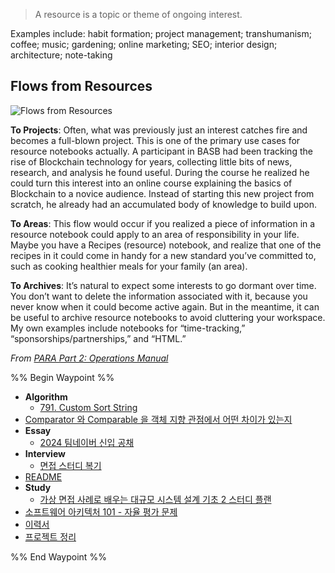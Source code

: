 
> A resource is a topic or theme of ongoing interest.

Examples include: habit formation; project management; transhumanism; coffee; music; gardening; online marketing; SEO; interior design; architecture; note-taking

## Flows from Resources

![Flows from Resources](https://i0.wp.com/cdn-images-1.medium.com/max/800/1*prpnaRjOQM9RxtzZzDKvgQ.jpeg)

**To Projects**: Often, what was previously just an interest catches fire and becomes a full-blown project. This is one of the primary use cases for resource notebooks actually. A participant in BASB had been tracking the rise of Blockchain technology for years, collecting little bits of news, research, and analysis he found useful. During the course he realized he could turn this interest into an online course explaining the basics of Blockchain to a novice audience. Instead of starting this new project from scratch, he already had an accumulated body of knowledge to build upon.

**To Areas**: This flow would occur if you realized a piece of information in a resource notebook could apply to an area of responsibility in your life. Maybe you have a Recipes (resource) notebook, and realize that one of the recipes in it could come in handy for a new standard you’ve committed to, such as cooking healthier meals for your family (an area).

**To Archives**: It’s natural to expect some interests to go dormant over time. You don’t want to delete the information associated with it, because you never know when it could become active again. But in the meantime, it can be useful to archive resource notebooks to avoid cluttering your workspace. My own examples include notebooks for “time-tracking,” “sponsorships/partnerships,” and “HTML.”

_From [PARA Part 2: Operations Manual](https://fortelabs.co/blog/p-a-r-a-ii-operations-manual/)_


%% Begin Waypoint %%
- **Algorithm**
	- [791. Custom Sort String](./Algorithm/791.%20Custom%20Sort%20String.md)
- [Comparator 와 Comparable 을 객체 지향 관점에서 어떤 차이가 있는지](./Comparator%20%EC%99%80%20Comparable%20%EC%9D%84%20%EA%B0%9D%EC%B2%B4%20%EC%A7%80%ED%96%A5%20%EA%B4%80%EC%A0%90%EC%97%90%EC%84%9C%20%EC%96%B4%EB%96%A4%20%EC%B0%A8%EC%9D%B4%EA%B0%80%20%EC%9E%88%EB%8A%94%EC%A7%80.md)
- **Essay**
	- [2024 팀네이버 신입 공채](./Essay/2024%20%ED%8C%80%EB%84%A4%EC%9D%B4%EB%B2%84%20%EC%8B%A0%EC%9E%85%20%EA%B3%B5%EC%B1%84.md)
- **Interview**
	- [면접 스터디 복기](./Interview/%EB%A9%B4%EC%A0%91%20%EC%8A%A4%ED%84%B0%EB%94%94%20%EB%B3%B5%EA%B8%B0.md)
- [README](./README.md)
- **Study**
	- [가상 면접 사례로 배우는 대규모 시스템 설계 기초 2 스터디 플랜](./Study/%EA%B0%80%EC%83%81%20%EB%A9%B4%EC%A0%91%20%EC%82%AC%EB%A1%80%EB%A1%9C%20%EB%B0%B0%EC%9A%B0%EB%8A%94%20%EB%8C%80%EA%B7%9C%EB%AA%A8%20%EC%8B%9C%EC%8A%A4%ED%85%9C%20%EC%84%A4%EA%B3%84%20%EA%B8%B0%EC%B4%88%202%20%EC%8A%A4%ED%84%B0%EB%94%94%20%ED%94%8C%EB%9E%9C.md)
- [소프트웨어 아키텍처 101 - 자율 평가 문제](./%EC%86%8C%ED%94%84%ED%8A%B8%EC%9B%A8%EC%96%B4%20%EC%95%84%ED%82%A4%ED%85%8D%EC%B2%98%20101%20-%20%EC%9E%90%EC%9C%A8%20%ED%8F%89%EA%B0%80%20%EB%AC%B8%EC%A0%9C.md)
- [이력서](./%EC%9D%B4%EB%A0%A5%EC%84%9C.md)
- [프로젝트 정리](./%ED%94%84%EB%A1%9C%EC%A0%9D%ED%8A%B8%20%EC%A0%95%EB%A6%AC.md)

%% End Waypoint %%
